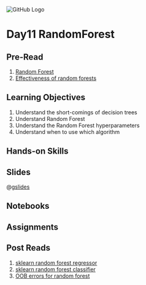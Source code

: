 ![GitHub Logo](https://s3.ap-south-1.amazonaws.com/greyatom-social/logo.png)

# Day11 RandomForest

## Pre-Read

1. [Random Forest](https://en.wikipedia.org/wiki/Random_forest)
2. [Effectiveness of random forests](https://medium.com/rants-on-machine-learning/the-unreasonable-effectiveness-of-random-forests-f33c3ce28883)

## Learning Objectives

1. Understand the short-comings of decision trees
2. Understand Random Forest
3. Understand the Random Forest hyperparameters
4. Understand when to use which algorithm

## Hands-on Skills

## Slides
@[gslides](1kscckM3eK_0XIVpPSGQUeF5OIcWebl_s3qyJ8tMdLVk)

## Notebooks

## Assignments

## Post Reads

1. [sklearn random forest regressor](http://scikit-learn.org/stable/modules/generated/sklearn.ensemble.RandomForestRegressor.html)
2. [sklearn random forest classifier](http://scikit-learn.org/stable/modules/generated/sklearn.ensemble.RandomForestClassifier.html)
3. [OOB errors for random forest](http://scikit-learn.org/stable/auto_examples/ensemble/plot_ensemble_oob.html#sphx-glr-auto-examples-ensemble-plot-ensemble-oob-py)
